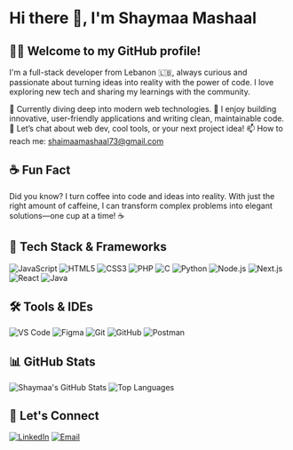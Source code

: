 # Hi there 👋, I'm Shaymaa Mashaal

## 👩‍💻 Welcome to my GitHub profile!  
I'm a full-stack developer from Lebanon 🇱🇧, always curious and passionate about turning ideas into reality with the power of code. I love exploring new tech and sharing my learnings with the community.

🌱 Currently diving deep into modern web technologies.
🧠 I enjoy building innovative, user-friendly applications and writing clean, maintainable code.
💬 Let’s chat about web dev, cool tools, or your next project idea!
📫 How to reach me: shaimaamashaal73@gmail.com


## ☕ Fun Fact
Did you know? I turn coffee into code and ideas into reality. With just the right amount of caffeine, I can transform complex problems into elegant solutions—one cup at a time! ☕ 

## 🧰 Tech Stack & Frameworks
<!-- Using badges for each language/framework -->
![JavaScript](https://img.shields.io/badge/JavaScript-F7DF1E?style=for-the-badge&logo=javascript&logoColor=black)
![HTML5](https://img.shields.io/badge/HTML5-E34F26?style=for-the-badge&logo=html5&logoColor=white)
![CSS3](https://img.shields.io/badge/CSS3-1572B6?style=for-the-badge&logo=css3&logoColor=white)
![PHP](https://img.shields.io/badge/PHP-777BB4?style=for-the-badge&logo=php&logoColor=white)
![C](https://img.shields.io/badge/C-00599C?style=for-the-badge&logo=c&logoColor=white)
![Python](https://img.shields.io/badge/Python-3776AB?style=for-the-badge&logo=python&logoColor=white)
![Node.js](https://img.shields.io/badge/Node.js-339933?style=for-the-badge&logo=node.js&logoColor=white)
![Next.js](https://img.shields.io/badge/Next.js-000000?style=for-the-badge&logo=next.js&logoColor=white)
![React](https://img.shields.io/badge/React-61DAFB?style=for-the-badge&logo=react&logoColor=black)
![Java](https://img.shields.io/badge/Java-007396?style=for-the-badge&logo=java&logoColor=white)

## 🛠️ Tools & IDEs
![VS Code](https://img.shields.io/badge/VS%20Code-007ACC?style=for-the-badge&logo=visual-studio-code&logoColor=white)
![Figma](https://img.shields.io/badge/Figma-F24E1E?style=for-the-badge&logo=figma&logoColor=white)
![Git](https://img.shields.io/badge/Git-F05032?style=for-the-badge&logo=git&logoColor=white)
![GitHub](https://img.shields.io/badge/GitHub-181717?style=for-the-badge&logo=github&logoColor=white)
![Postman](https://img.shields.io/badge/Postman-FF6C37?style=for-the-badge&logo=postman&logoColor=white)


## 📊 GitHub Stats
![Shaymaa's GitHub Stats](https://github-readme-stats.vercel.app/api?username=ShaymaaMashaal&show_icons=true&theme=radical)
![Top Languages](https://github-readme-stats.vercel.app/api/top-langs/?username=ShaymaaMashaal&layout=compact&theme=radical)


## 🤝 Let's Connect
[![LinkedIn](https://img.shields.io/badge/LinkedIn-0A66C2?style=for-the-badge&logo=linkedin&logoColor=white)](https://www.linkedin.com/in/shaymaa-mashaal/)
[![Email](https://img.shields.io/badge/Email-D14836?style=for-the-badge&logo=gmail&logoColor=white)](mailto:shaimaamashaal73@gmail.com)

